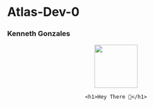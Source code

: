 <!-- Updated README.md 🎉  -->
<h1> Atlas-Dev-0 </h1>
<h3> Kenneth Gonzales </h3>



<div id="header" align="center">
  <img src="https://media.giphy.com/media/M9gbBd9nbDrOTu1Mqx/giphy.
  gif" width="100"/>

    <h1>Hey There 👋</h1>
</div>



